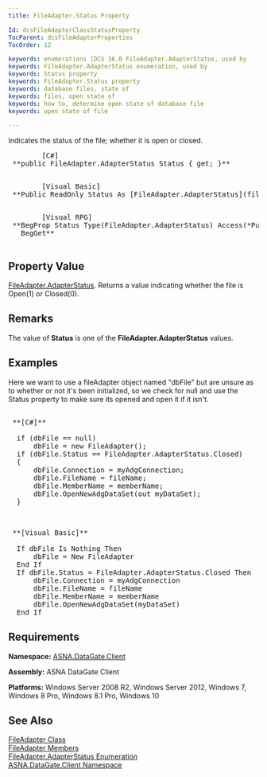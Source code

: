 ```yaml
---
title: FileAdapter.Status Property

Id: dcsFileAdapterClassStatusProperty
TocParent: dcsFileAdapterProperties
TocOrder: 12

keywords: enumerations [DCS 16.0 FileAdapter.AdapterStatus, used by
keywords: FileAdapter.AdapterStatus enumeration, used by
keywords: Status property
keywords: FileAdapter.Status property
keywords: database files, state of
keywords: files, open state of
keywords: how to, determine open state of database file
keywords: open state of file

---
```


<span>Indicates the status of the file; whether it is open or closed. </span> 
<pre>        <span class="lang">[C#]</span>
 **public FileAdapter.AdapterStatus Status { get; }** 
      </pre>
<pre>        <span class="lang">[Visual Basic] </span>
 **Public ReadOnly Status As [FileAdapter.AdapterStatus](file-adapter-adapter-status-enumeration.html)** 
      </pre>
<pre class="prettyprint">
        <span class="lang">[Visual RPG]</span>
 **BegProp Status Type(FileAdapter.AdapterStatus) Access(*Public)
   BegGet** 
      </pre>

## Property Value

[FileAdapter.AdapterStatus](file-adapter-adapter-status-enumeration.html). Returns a value indicating whether the file is Open(1) or Closed(0).
## Remarks

The value of **Status** is one of the **FileAdapter.AdapterStatus** values.
## Examples

Here we want to use a fileAdapter object named "dbFile" but are unsure as to whether or not it's been initialized, so we check for null and use the Status property to make sure its opened and open it if it isn't.
<pre>        <span class="lang">
 **[C#]** 
        </span>
  if (dbFile == null)
      dbFile = new FileAdapter();
  if (dbFile.Status == FileAdapter.AdapterStatus.Closed)
  {
      dbFile.Connection = myAdgConnection;
      dbFile.FileName = fileName;
      dbFile.MemberName = memberName;
      dbFile.OpenNewAdgDataSet(out myDataSet);
  }
  </pre>
<pre>        <span class="lang">
 **[Visual Basic]** 
        </span>
  If dbFile Is Nothing Then
      dbFile = New FileAdapter
  End If
  If dbFile.Status = FileAdapter.AdapterStatus.Closed Then
      dbFile.Connection = myAdgConnection
      dbFile.FileName = fileName
      dbFile.MemberName = memberName
      dbFile.OpenNewAdgDataSet(myDataSet)
  End If
</pre>

## Requirements

**Namespace:** [ASNA.DataGate.Client](datagate-client-namespace.html) 

**Assembly:** ASNA DataGate Client

**Platforms:** Windows Server 2008 R2, Windows Server 2012, Windows 7, Windows 8 Pro, Windows 8.1 Pro, Windows 10
## See Also


[FileAdapter Class](file-adapter-class.html)
      <br />
[FileAdapter Members](file-adapter-members.html)
      <br />
      [FileAdapter.AdapterStatus 
					Enumeration](file-adapter-adapter-status-enumeration.html)
      <br />
      [ASNA.DataGate.Client 
					Namespace](datagate-client-namespace.html)  

